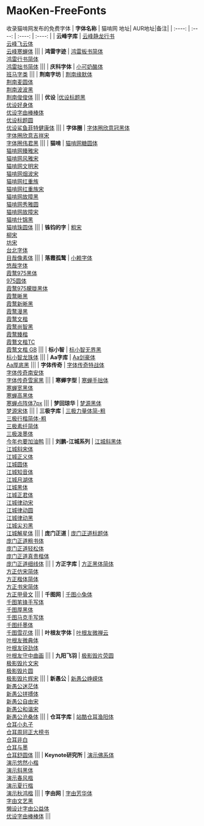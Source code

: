 # MaoKen-FreeFonts
收录猫啃网发布的免费字体
| **字体名称** | 猫啃网 地址| AUR地址|备注|
| :----: | :----: | :----: | :----: |
| **云峰字库** | [云峰静龙行书](https://www.maoken.com/freefonts/16178.html) <br> [云峰飞云体](https://www.maoken.com/freefonts/16607.html) <br> [云峰寒蝉体](https://www.maoken.com/freefonts/18085.html) |||
| **鸿雷字迹** | [鸿雷板书简体](https://www.maoken.com/freefonts/3791.html) <br> [鸿雷行书简体](https://www.maoken.com/freefonts/16904.html) <br> [鸿雷拙书简体](https://www.maoken.com/freefonts/17746.html) |||
| **庆科字体** | [小可奶酪体](https://www.maoken.com/freefonts/15194.html) <br> [班马字类](https://www.maoken.com/freefonts/17628.html) |||
| **荆南字坊** | [荆南缘默体](https://www.maoken.com/freefonts/9550.html) <br> [荆南麦圆体](https://www.maoken.com/freefonts/12727.html) <br> [荆南波波黑](https://www.maoken.com/freefonts/14257.html) <br> [荆南俊俊体](https://www.maoken.com/freefonts/17414.html) |||
| **优设** |[优设标题黑](https://www.maoken.com/freefonts/1413.html) <br> [优设好身体](https://www.maoken.com/freefonts/2840.html) <br> [优设字由棒棒体](https://www.maoken.com/freefonts/9573.html) <br> [优设标题圆](https://www.maoken.com/freefonts/14598.html) <br> [优设鲨鱼菲特健康体](https://www.maoken.com/freefonts/17272.html) |||
| **字体圈** | [字体圈欣意冠黑体](https://www.maoken.com/freefonts/3664.html) <br> [字体圈欣意吉祥宋](https://www.maoken.com/freefonts/8943.html) <br> [字体圈伟君黑](https://www.maoken.com/freefonts/17052.html) |||
| **猫啃** | [猫啃网糖圆体](https://www.maoken.com/freefonts/6058.html) <br> [猫啃网臻雅宋](https://www.maoken.com/freefonts/7006.html) <br> [猫啃网风雅宋](https://www.maoken.com/freefonts/7026.html) <br> [猫啃网文明宋](https://www.maoken.com/freefonts/7658.html) <br> [猫啃网烟波宋](https://www.maoken.com/freefonts/7911.html) <br> [猫啃网扛重族](https://www.maoken.com/freefonts/11067.html) <br> [猫啃网扛重族宋](https://www.maoken.com/freefonts/11876.html) <br> [猫啃网故障黑](https://www.maoken.com/freefonts/14318.html) <br> [猫啃网秀雅圆](https://www.maoken.com/freefonts/15394.html) <br> [猫啃网故障宋](https://www.maoken.com/freefonts/15861.html) <br> [猫啃什锦黑](https://www.maoken.com/freefonts/16964.html) <br> [猫啃珠圆体](https://www.maoken.com/freefonts/17948.html) |||
| **铢钧的字** | [粗宋](https://www.maoken.com/freefonts/11089.html) <br> [柳宋](https://www.maoken.com/freefonts/11271.html) <br> [坊宋](https://www.maoken.com/freefonts/13709.html) <br> [台北字体](https://www.maoken.com/freefonts/15633.html) <br> [目哉像素体](https://www.maoken.com/freefonts/16894.html) |||
| **落霞孤鹜** | [小赖字体](https://www.maoken.com/freefonts/4306.html) <br> [悠哉字体](https://www.maoken.com/freefonts/5423.html) <br> [霞鹜975黑体](https://www.maoken.com/freefonts/6327.html) <br> [975圆体](https://www.maoken.com/freefonts/6339.html) <br> [霞鹜975朦胧黑体](https://www.maoken.com/freefonts/7146.html) <br> [霞鹜晰黑](https://www.maoken.com/freefonts/8781.html) <br> [霞鹜新晰黑](https://www.maoken.com/freefonts/8999.html) <br> [霞鹜漫黑](https://www.maoken.com/freefonts/9523.html) <br> [霞鹜文楷](https://www.maoken.com/freefonts/9704.html) <br> [霞鹜尚智黑](https://www.maoken.com/freefonts/10610.html) <br> [霞鹜臻楷](https://www.maoken.com/freefonts/14773.html) <br> [霞鶩文楷TC](https://www.maoken.com/freefonts/16424.html) <br> [霞鹜文楷 GB](https://www.maoken.com/freefonts/16864.html) |||
| **标小智** | [标小智无界黑](https://www.maoken.com/freefonts/16766.html) <br> [标小智龙珠体](https://www.maoken.com/freefonts/17684.html) |||
| **Aa字库** | [Aa剑豪体](https://www.maoken.com/freefonts/15675.html) <br> [Aa厚底黑](https://www.maoken.com/freefonts/16733.html) |||
| **字体传奇** | [字体传奇特战体](https://www.maoken.com/freefonts/5307.html) <br> [字体传奇南安体](https://www.maoken.com/freefonts/10620.html) <br> [字体传奇雪家黑](https://www.maoken.com/freefonts/16626.html) |||
| **寒蝉字型** | [寒蝉手拙体](https://www.maoken.com/freefonts/2410.html) <br> [寒蝉宽黑体](https://www.maoken.com/freefonts/14435.html) <br> [寒蝉高黑体](https://www.maoken.com/freefonts/14450.html) <br> [寒蝉点阵体7px](https://www.maoken.com/freefonts/15595.html) |||
| **梦回琼华** | [梦源黑体](https://www.maoken.com/freefonts/15248.html) <br> [梦源宋体](https://www.maoken.com/freefonts/15311.html) |||
| **三极字库** | [三极力量体简-粗](https://www.maoken.com/freefonts/13769.html) <br> [三极行楷简体-粗](https://www.maoken.com/freefonts/13772.html) <br> [三极素纤简体](https://www.maoken.com/freefonts/13786.html) <br> [三极泼墨体](https://www.maoken.com/freefonts/13790.html) <br> [今年也要加油鸭](https://www.maoken.com/freefonts/15223.html) |||
| **刘鹏-江城系列** | [江城斜黑体](https://www.maoken.com/freefonts/4589.html) <br> [江城斜宋体](https://www.maoken.com/freefonts/4679.html) <br> [江城正义体](https://www.maoken.com/freefonts/4794.html) <br> [江城圆体](https://www.maoken.com/freefonts/4916.html) <br> [江城知音体](https://www.maoken.com/freefonts/5031.html) <br> [江城月湖体](https://www.maoken.com/freefonts/5091.html) <br> [江城黑体](https://www.maoken.com/freefonts/5275.html) <br> [江城正君体](https://www.maoken.com/freefonts/6264.html) <br> [江城律动宋](https://www.maoken.com/freefonts/7041.html) <br> [江城律动圆](https://www.maoken.com/freefonts/7116.html) <br> [江城律动黑](https://www.maoken.com/freefonts/7133.html) <br> [江城尖刃黑](https://www.maoken.com/freefonts/7208.html) <br> [江城解星体](https://www.maoken.com/freefonts/15107.html) |||
| **庞门正道** | [庞门正道标题体](https://www.maoken.com/freefonts/977.html) <br> [庞门正道粗书体](https://www.maoken.com/freefonts/1080.html) <br> [庞门正道轻松体](https://www.maoken.com/freefonts/1123.html) <br> [庞门正道真贵楷体](https://www.maoken.com/freefonts/8679.html) <br> [庞门正道细线体](https://www.maoken.com/freefonts/14409.html) |||
| **方正字库** | [方正黑体简体](https://www.maoken.com/freefonts/1831.html) <br> [方正仿宋简体](https://www.maoken.com/freefonts/1841.html) <br> [方正楷体简体](https://www.maoken.com/freefonts/1850.html) <br> [方正书宋简体](https://www.maoken.com/freefonts/1857.html) <br> [方正甲骨文](https://www.maoken.com/freefonts/11743.html) |||
| **千图网** | [千图小兔体](https://www.maoken.com/freefonts/6682.html) <br> [千图笔锋手写体](https://www.maoken.com/freefonts/11288.html) <br> [千图厚黑体](https://www.maoken.com/freefonts/11301.html) <br> [千图马克手写体](https://www.maoken.com/freefonts/11312.html) <br> [千图纤墨体](https://www.maoken.com/freefonts/11323.html) <br> [千图雪花体](https://www.maoken.com/freefonts/11334.html) |||
| **叶根友字体** | [叶根友微禅云](https://www.maoken.com/freefonts/1513.html) <br> [叶根友微典体](https://www.maoken.com/freefonts/1522.html) <br> [叶根友锐劲体](https://www.maoken.com/freefonts/1530.html) <br> [叶根友守中曲画](https://www.maoken.com/freefonts/1541.html) |||
| **九阳飞羽** | [极影毁片荧圆](https://www.maoken.com/freefonts/9772.html) <br> [极影毁片文宋](https://www.maoken.com/freefonts/9917.html) <br> [极影毁片圆](https://www.maoken.com/freefonts/6276.html) <br> [极影毁片辉宋](https://www.maoken.com/freefonts/6402.html) |||
| **新愚公** | [新愚公峥嵘体](https://www.maoken.com/freefonts/7164.html) <br> [新愚公迷茫体](https://www.maoken.com/freefonts/7173.html) <br> [新愚公拼搏体](https://www.maoken.com/freefonts/7759.html) <br> [新愚公自由宋](https://www.maoken.com/freefonts/7628.html) <br> [新愚公和谐宋](https://www.maoken.com/freefonts/7595.html) <br> [新愚公沧桑体](https://www.maoken.com/freefonts/7186.html) |||
| **仓耳字库** | [站酷仓耳渔阳体](https://www.maoken.com/freefonts/6665.html) <br> [仓耳小丸子](https://www.maoken.com/freefonts/6901.html) <br> [仓耳周珂正大榜书](https://www.maoken.com/freefonts/6910.html) <br> [仓耳非白](https://www.maoken.com/freefonts/6919.html) <br> [仓耳与墨](https://www.maoken.com/freefonts/6929.html) <br> [仓耳舒圆体](https://www.maoken.com/freefonts/6941.html) |||
| **Keynote研究所** | [演示佛系体](https://www.maoken.com/freefonts/3398.html) <br> [演示悠然小楷](https://www.maoken.com/freefonts/3521.html) <br> [演示斜黑体](https://www.maoken.com/freefonts/4535.html) <br> [演示春风楷](https://www.maoken.com/freefonts/6073.html) <br> [演示夏行楷](https://www.maoken.com/freefonts/6085.html) <br> [演示秋鸿楷](https://www.maoken.com/freefonts/6094.html) |||
| **字由网** | [字由芳华体](https://www.maoken.com/freefonts/3175.html) <br> [字由文艺黑](https://www.maoken.com/freefonts/3192.html) <br> [懒设计字由公益体](https://www.maoken.com/freefonts/12155.html) <br> [优设字由棒棒体](https://www.maoken.com/freefonts/9573.html) |||